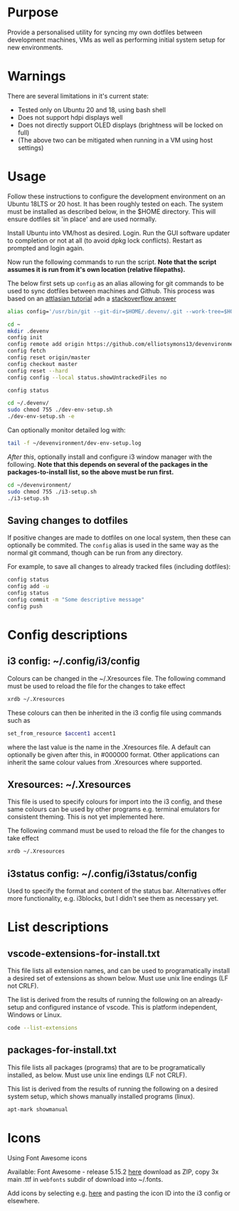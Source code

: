 # Purpose
Provide a personalised utility for syncing my own dotfiles between development machines, VMs as well as performing initial system setup for new environments. 


# Warnings
There are several limitations in it's current state:
 - Tested only on Ubuntu 20 and 18, using bash shell
 - Does not support hdpi displays well
 - Does not directly support OLED displays (brightness will be locked on full)
 - (The above two can be mitigated when running in a VM using host settings)

# Usage
Follow these instructions to configure the development environment on an Ubuntu 18LTS or 20 host. It has been roughly tested on each. The system must be installed as described below, in the $HOME directory. This will ensure dotfiles sit 'in place' and are used normally.

Install Ubuntu into VM/host as desired. Login. Run the GUI software updater to completion or not at all (to avoid dpkg lock conflicts). Restart as prompted and login again.

Now run the following commands to run the script. **Note that the script assumes it is run from it's own location (relative filepaths).** 

The below first sets up `config` as an alias allowing for git commands to be used to sync dotfiles between machines and Github. This process was based on an [attlasian tutorial](https://www.atlassian.com/git/tutorials/dotfiles) adn a [stackoverflow answer](https://stackoverflow.com/a/18999726)

```bash
alias config='/usr/bin/git --git-dir=$HOME/.devenv/.git --work-tree=$HOME'

cd ~
mkdir .devenv
config init
config remote add origin https://github.com/elliotsymons13/devenvironment.git
config fetch
config reset origin/master
config checkout master
config reset --hard 
config config --local status.showUntrackedFiles no

config status

cd ~/.devenv/
sudo chmod 755 ./dev-env-setup.sh 
./dev-env-setup.sh -e
```
Can optionally monitor detailed log with:
```bash
tail -f ~/devenvironment/dev-env-setup.log
```

*After this*, optionally install and configure i3 window manager with the following. **Note that this depends on several of the packages in the packages-to-install list, so the above must be run first.**

```bash
cd ~/devenvironment/
sudo chmod 755 ./i3-setup.sh
./i3-setup.sh
```

## Saving changes to dotfiles
If positive changes are made to dotfiles on one local system, then these can optionally be commited. 
The `config` alias is used in the same way as the normal git command, though can be run from any directory. 

For example, to save all changes to already tracked files (including dotfiles):
```bash
config status
config add -u
config status
config commit -m "Some descriptive message" 
config push
```

# Config descriptions
## i3 config: ~/.config/i3/config

Colours can be changed in the ~/.Xresources file. The following command must be used to reload the file for the changes to take effect
```bash
xrdb ~/.Xresources
```
These colours can then be inherited in the i3 config file using commands such as
```bash
set_from_resource $accent1 accent1
```
where the last value is the name in the .Xresources file. A default can optionally be given after this, in #000000 format. Other applications can inherit the same colour values from .Xresources where supported. 

## Xresources: ~/.Xresources
This file is used to specify colours for import into the i3 config, and these same colours can be used by other programs e.g. terminal emulators for consistent theming. This is not yet implemented here. 

The following command must be used to reload the file for the changes to take effect
```bash
xrdb ~/.Xresources
```

## i3status config: ~/.config/i3status/config
Used to specify the format and content of the status bar. Alternatives offer more functionality, e.g. i3blocks, but I didn't see them as necessary yet. 


# List descriptions
## vscode-extensions-for-install.txt
This file lists all extension names, and can be used to programatically install a desired set of extensions as shown below. Must use unix line endings (LF not CRLF). 


The list is derived from the results of running the following on an already-setup and configured instance of vscode. This is platform independent, Windows or Linux. 

```bash
code --list-extensions
```

## packages-for-install.txt
This file lists all packages (programs) that are to be programatically installed, as below. Must use unix line endings (LF not CRLF).


This list is derived from the results of running the following on a desired system setup, which shows manually installed programs (linux). 

```bash
apt-mark showmanual
```

# Icons

Using Font Awesome icons

Available: Font Awesome - release 5.15.2 [here](https://github.com/FortAwesome/Font-Awesome/commit/fcec2d1b01ff069ac10500ac42e4478d20d21f4c) download as ZIP, copy 3x main .ttf in `webfonts` subdir of download into ~/.fonts.

Add icons by selecting e.g. [here](https://fontawesome.com/cheatsheet) and pasting the icon ID into the i3 config or elsewhere. 